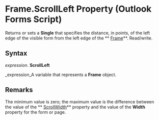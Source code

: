 
# Frame.ScrollLeft Property (Outlook Forms Script)

Returns or sets a  **Single** that specifies the distance, in points, of the left edge of the visible form from the left edge of the ** [Frame](5fb494d3-8e00-852a-c361-0e99358b1ce8.md)**. Read/write.


## Syntax

 _expression_. **ScrollLeft**

 _expression_A variable that represents a  **Frame** object.


## Remarks

The minimum value is zero; the maximum value is the difference between the value of the  ** [ScrollWidth](ada30e50-f2d1-c4e8-45b8-0100bf14c91f.md)** property and the value of the **Width** property for the form or page.

